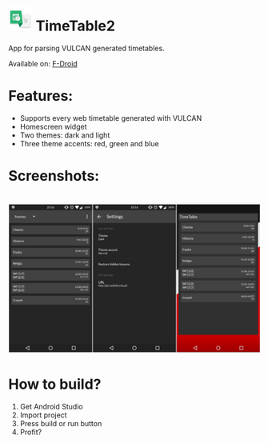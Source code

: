 # ![Logo](https://raw.githubusercontent.com/luk1337/TimeTable2/readme-assets/icon.png) TimeTable2

App for parsing VULCAN generated timetables.

Available on: [F-Droid](https://f-droid.org/app/com.luk.timetable2) 

# Features:

* Supports every web timetable generated with VULCAN
* Homescreen widget
* Two themes: dark and light
* Three theme accents: red, green and blue

# Screenshots:

# ![Screenshots](https://raw.githubusercontent.com/luk1337/TimeTable2/readme-assets/screenshot.jpg)

# How to build?

1. Get Android Studio
2. Import project
3. Press build or run button
4. Profit?
